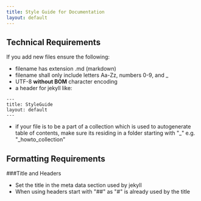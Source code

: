 ```yaml
---
title: Style Guide for Documentation
layout: default
---
```


## Technical Requirements

If you add new files ensure the following:

* filename has extension .md (markdown)
* filename shall only include letters Aa-Zz, numbers 0-9, and _
* UTF-8 **without BOM** character encoding 
* a header for jekyll like:
```
---
title: StyleGuide
layout: default
---
```
* if your file is to be a part of a collection which is used to autogenerate table of contents, make sure its residing in a folder starting with "_"
 e.g. "_howto_collection"
 

## Formatting Requirements
 
###Title and Headers

 * Set the title in the meta data section used by jekyll 
 * When using headers start with "##" as "#" is already used by the title
